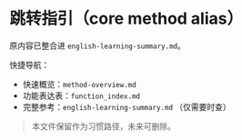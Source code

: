 # 跳转指引（core method alias）

原内容已整合进 `english-learning-summary.md`。

快捷导航：
- 快速概览：`method-overview.md`
- 功能表达表：`function_index.md`
- 完整参考：`english-learning-summary.md` （仅需要时查）

> 本文件保留作为习惯路径，未来可删除。
